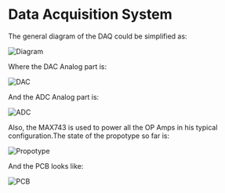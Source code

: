 # Data Acquisition System

The general diagram of the DAQ could be simplified as:

![Diagram](https://i.imgur.com/YlzAUQy.png "Diagram")



Where the DAC Analog part is:

![DAC](https://i.imgur.com/QBwUbm2.png "DACanalog")

And the ADC Analog part is:

![ADC](https://i.imgur.com/x71VZWN.png "ADCanalog")

Also, the MAX743 is used to power all the OP Amps in his typical configuration.The state of the propotype so far is: 


![Propotype](https://i.imgur.com/YHUq0kZ.jpg "Propotype")

And the PCB looks like:

![PCB](https://i.imgur.com/TT7nWcF.png "PCB")
